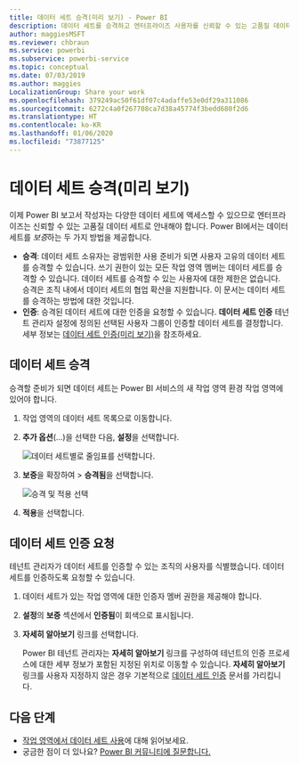 ```yaml
---
title: 데이터 세트 승격(미리 보기) - Power BI
description: 데이터 세트를 승격하고 엔터프라이즈 사용자를 신뢰할 수 있는 고품질 데이터 세트로 안내하는 방법을 알아봅니다.
author: maggiesMSFT
ms.reviewer: chbraun
ms.service: powerbi
ms.subservice: powerbi-service
ms.topic: conceptual
ms.date: 07/03/2019
ms.author: maggies
LocalizationGroup: Share your work
ms.openlocfilehash: 379249ac50f61df07c4adaffe53e0df29a311086
ms.sourcegitcommit: 6272c4a0f267708ca7d38a45774f3bedd680f2d6
ms.translationtype: HT
ms.contentlocale: ko-KR
ms.lasthandoff: 01/06/2020
ms.locfileid: "73877125"
---
```

# <a name="promote-your-dataset-preview"></a>데이터 세트 승격(미리 보기)

이제 Power BI 보고서 작성자는 다양한 데이터 세트에 액세스할 수 있으므로 엔터프라이즈는 신뢰할 수 있는 고품질 데이터 세트로 안내해야 합니다. Power BI에서는 데이터 세트를 *보증*하는 두 가지 방법을 제공합니다.

- **승격**: 데이터 세트 소유자는 광범위한 사용 준비가 되면 사용자 고유의 데이터 세트를 승격할 수 있습니다. 쓰기 권한이 있는 모든 작업 영역 멤버는 데이터 세트를 승격할 수 있습니다. 데이터 세트를 승격할 수 있는 사용자에 대한 제한은 없습니다. 승격은 조직 내에서 데이터 세트의 협업 확산을 지원합니다. 이 문서는 데이터 세트를 승격하는 방법에 대한 것입니다.
- **인증**: 승격된 데이터 세트에 대한 인증을 요청할 수 있습니다. **데이터 세트 인증** 테넌트 관리자 설정에 정의된 선택된 사용자 그룹이 인증할 데이터 세트를 결정합니다. 세부 정보는 [데이터 세트 인증(미리 보기)](service-datasets-certify.md)을 참조하세요.

## <a name="promote-a-dataset"></a>데이터 세트 승격

승격할 준비가 되면 데이터 세트는 Power BI 서비스의 새 작업 영역 환경 작업 영역에 있어야 합니다.

1. 작업 영역의 데이터 세트 목록으로 이동합니다.
 
1. **추가 옵션**(...)을 선택한 다음, **설정**을 선택합니다.

    ![데이터 세트별로 줄임표를 선택합니다.](media/service-datasets-certify-promote/power-bi-dataset-settings.png)

1. **보증**을 확장하여 > **승격됨**을 선택합니다.

    ![승격 및 적용 선택](media/service-datasets-certify-promote/power-bi-dataset-promoted-endorsement.png)

1. **적용**을 선택합니다.

## <a name="request-dataset-certification"></a>데이터 세트 인증 요청

테넌트 관리자가 데이터 세트를 인증할 수 있는 조직의 사용자를 식별했습니다. 데이터 세트를 인증하도록 요청할 수 있습니다.

1. 데이터 세트가 있는 작업 영역에 대한 인증자 멤버 권한을 제공해야 합니다.

1. **설정**의 **보증** 섹션에서 **인증됨**이 회색으로 표시됩니다.

1. **자세히 알아보기** 링크를 선택합니다.

    Power BI 테넌트 관리자는 **자세히 알아보기** 링크를 구성하여 테넌트의 인증 프로세스에 대한 세부 정보가 포함된 지정된 위치로 이동할 수 있습니다.   **자세히 알아보기** 링크를 사용자 지정하지 않은 경우 기본적으로 [데이터 세트 인증](service-datasets-certify.md) 문서를 가리킵니다.

## <a name="next-steps"></a>다음 단계

* [작업 영역에서 데이터 세트 사용](service-datasets-across-workspaces.md)에 대해 읽어보세요.
* 궁금한 점이 더 있나요? [Power BI 커뮤니티에 질문합니다.](https://community.powerbi.com/)
